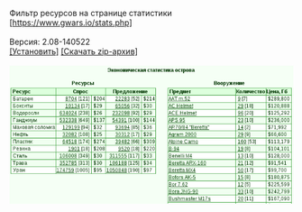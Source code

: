 Фильтр ресурсов на странице статистики [https://www.gwars.io/stats.php]
<br>
<br>
Версия: 2.08-140522
<br>
[[Установить]](https://raw.githubusercontent.com/MyRequiem/comfortablePlayingInGW/master/separatedScripts/FilterResOnStat/filterResOnStat.user.js) [[Скачать zip-архив]](https://raw.githubusercontent.com/MyRequiem/comfortablePlayingInGW/master/separatedScripts/FilterResOnStat/filterResOnStat.user.js.zip)
<br>
<br>
![FilterResOnStat](https://raw.githubusercontent.com/MyRequiem/comfortablePlayingInGW/master/imgs/FilterResOnStat/screen.png)
<br>
